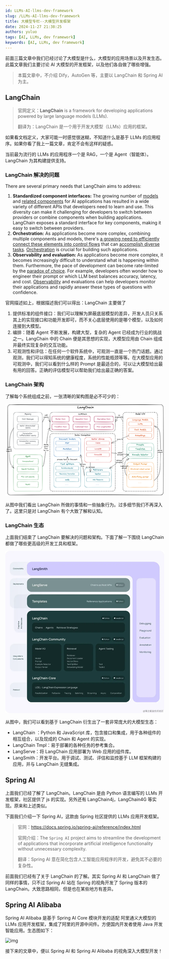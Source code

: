 ```yaml
---
id: LLMs-AI-llms-dev-framework
slug: /LLMs-AI-llms-dev-framework
title: 大模型专栏--大模型开发框架
date: 2024-11-27 21:38:25
authors: yuluo
tags: [AI, LLMs, dev framework]
keywords: [AI, LLMs, dev framework]
---
```


<!-- truncate -->

前面三篇文章中我们已经讨论了大模型是什么，大模型的应用场景以及开发生态。此篇文章我们主要讨论  AI 大模型的开发框架，以及他们各自做了哪些增强。

> 本篇文章中，不介绍 Dify，AutoGen 等，主要以 LangChain 和 Spring AI 为主。

## LangChain

> 官网定义：**LangChain** is a framework for developing applications powered by large language models (LLMs).
>
> 翻译为：LangChain 是一个用于开发大模型（LLMs）应用的框架。

如果看文档定义，大家可能一时感觉很迷糊，不知道什么是基于 LLMs 的应用程序。如果你看了我上一篇文章，肯定不会有这样的疑惑。

当前最为流行的 LLMs 的应用程序一个是 RAG，一个是 Agent（智能体）。LangChain 为其构建提供支持。

### LangChain 解决的问题

There are several primary needs that LangChain aims to address:

1. **Standardized component interfaces:** The growing number of [models](https://python.langchain.com/docs/integrations/chat/) and [related components](https://python.langchain.com/docs/integrations/vectorstores/) for AI applications has resulted in a wide variety of different APIs that developers need to learn and use. This diversity can make it challenging for developers to switch between providers or combine components when building applications. LangChain exposes a standard interface for key components, making it easy to switch between providers.
2. **Orchestration:** As applications become more complex, combining multiple components and models, there's [a growing need to efficiently connect these elements into control flows](https://lilianweng.github.io/posts/2023-06-23-agent/) that can [accomplish diverse tasks](https://www.sequoiacap.com/article/generative-ais-act-o1/). [Orchestration](https://en.wikipedia.org/wiki/Orchestration_(computing)) is crucial for building such applications.
3. **Observability and evaluation:** As applications become more complex, it becomes increasingly difficult to understand what is happening within them. Furthermore, the pace of development can become rate-limited by the [paradox of choice](https://en.wikipedia.org/wiki/Paradox_of_choice). For example, developers often wonder how to engineer their prompt or which LLM best balances accuracy, latency, and cost. [Observability](https://en.wikipedia.org/wiki/Observability) and evaluations can help developers monitor their applications and rapidly answer these types of questions with confidence.

官网描述如上，根据描述我们可以得出：LangChain 主要做了

1. 提供标准的组件接口：我们可以理解为屏蔽底层模型的差异，开发人员只关系其上的实现接口和功能开发即可，而不关心底层使用的是哪个模型，以及如何连接到大模型。
2. 编排：随着 Agent 不断发展，构建大型，复杂的 Agent 已经成为行业的挑战之一。LangChain 中的 Chain 便是其思想的实现，大模型应用由 Chain 组成并最终实现复杂的交互功能。
3. 可观测性和评估：在任何一个软件系统中，可观测一直是一个热门话题。通过观测，我们可以得知系统的健康程度，系统的性能瓶颈等等。在大模型应用的可观测中，我们可以看到什么样的 Prompt 是最适合的，可以让大模型给出最有用的回答。正确的评估模型可以帮助我们给出最正确的答案。

### LangChain 架构

了解每个系统组成之前，一张清晰的架构图是必不可少的：

![LangChain 主要组件和架构图](/img/ai/ai-7.png)

从图中我们看出 LangChain 所做的事情和一些抽象行为。过多细节我们不再深入了。这里只是对 LangChain 有个大致了解和认知。

### LangChain 生态

上面我们结束了 LangChain 要解决的问题和架构。下面了解一下围绕 LangChain 都做了哪些更高级的开发工具和框架。

![7c3ff150404c521defe05eabe61534c6](/img/ai/ai-8.png)

从图中，我们可以看到基于 LangChain 衍生出了一套非常庞大的大模型生态：

- LangChain ：Python 和 JavaScript 库，包含接口和集成，用于各种组件的相互组合，以及现成的 Chain 和 Agent 的实现。
- LangChain Tmpl：易于部署的各种任务的参考集合。
- LangServe：将 LangChain 应用部署为 Web 应用的组件库。
- LangSmith：开发平台。用于调试、测试、评估和监控基于 LLM 框架构建的应用，并与 LangChain 无缝集成。

## Spring AI

上面我们已经了解了 LangChain。LangChain 是由 Python 语言编写的 LLMs 开发框架，社区提供了 js 的实现。另外还有 LangChain4j，LangChain4G 等实现。原来和上述类似。

下面我们介绍一下 Spring AI，这款由 Spring 社区提供的 LLMs 应用开发框架。

> 官网：https://docs.spring.io/spring-ai/reference/index.html
>
> 官网介绍：The `Spring AI` project aims to streamline the development of applications that incorporate artificial intelligence functionality without unnecessary complexity.
>
> 翻译：Spring AI 意在简化包含人工智能应用程序的开发，避免其不必要的复杂性。

前面我们已经有了关于 LangChain 的了解。其实 Spring AI 和 LangChain 做了同样的事情，只不过 Spring AI 站在 Spring 的视角开发了 Spring 版本的 LangChain。大致思路相同，但是也在某些地方有差异。

## Spring AI Alibaba

Spring AI Alibaba 是基于 Spring AI Core 模块开发的适配 阿里通义大模型的 LLMs 应用开发框架，集成了阿里的开源中间件。方便国内开发者使用 Java 开发智能应用。生态图如下：

![img](https://img.alicdn.com/imgextra/i1/O1CN01uhDvMY22HZ4q1OZMM_!!6000000007095-2-tps-5440-2928.png)

接下来的文章中，便以 Spring AI 和 Spring AI Alibaba 的视角深入大模型开发！
